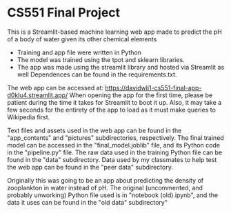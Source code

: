 # CS551 Final Project
This is a Streamlit-based machine learning web app made to predict the pH of a body of water given its other chemical elements
- Training and app file were written in Python
- The model was trained using the tpot and sklearn libraries.
- The app was made using the streamlit library and hosted via Streamlit as well
Dependences can be found in the requirements.txt.

The web app can be accessed at: https://davidwli1-cs551-final-app-d0klu4.streamlit.app/
When opening the app for the first time, please be patient during the time it takes for Streamlit to boot it up.
Also, it may take a few seconds for the entirety of the app to load as it must make queries to Wikipedia first.

Text files and assets used in the web app can be found in the "app_contents" and "pictures" subdirectories, respectively.
The final trained model can be accessed in the "final_model.joblib" file, and its Python code in the "pipeline.py" file.
The raw data used in the training Python file can be found in the "data" subdirectory.
Data used by my classmates to help test the web app can be found in the "peer data" subdirectory.

Originally this was going to be an app about predicting the density of zooplankton in water instead of pH.
The original (uncommented, and probably unworking) Python file used is in "notebook (old).ipynb", and the data it uses can be found in the "old data" subdirectory"
